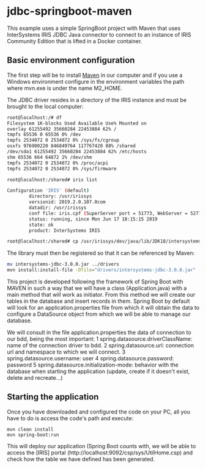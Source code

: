 # jdbc-springboot-maven

This example uses a simple SpringBoot project with Maven that uses InterSystems IRIS JDBC Java connector to connect to an instance of IRIS Community Edition that is lifted in a Docker container.

## Basic environment configuration

The first step will be to install [Maven](https://maven.apache.org/download.cgi) in our computer and if you use a Windows environment configure in the environment variables the path where mvn.exe is under the name M2_HOME.

The JDBC driver resides in a directory of the IRIS instance and must be brought to the local computer:

```bash
root@localhost:/# df
Filesystem 1K-blocks Used Available Use% Mounted on
overlay 61255492 35660284 22453884 62% /
tmpfs 65536 0 65536 0% /dev
tmpfs 2534072 0 2534072 0% /sys/fs/cgroup
osxfs 976900220 846849764 117767420 88% /shared
/dev/sda1 61255492 35660284 22453884 62% /etc/hosts
shm 65536 664 64872 2% /dev/shm
tmpfs 2534072 0 2534072 0% /proc/acpi
tmpfs 2534072 0 2534072 0% /sys/firmware

root@localhost:/shared# iris list

Configuration 'IRIS' (default)
        directory: /usr/irissys
        versionid: 2019.2.0.107.0com
        datadir: /usr/irissys
        conf file: iris.cpf (SuperServer port = 51773, WebServer = 52773)
        status: running, since Mon Jun 17 18:15:15 2019
        state: ok
        product: InterSystems IRIS

root@localhost:/shared# cp /usr/irissys/dev/java/lib/JDK18/intersystems-jdbc-3.0.0.jar /shared/
```

The library must then be registered so that it can be referenced by Maven:

```bash
mv intersystems-jdbc-3.0.0.jar ../drivers
mvn install:install-file -Dfile="drivers/intersystems-jdbc-3.0.0.jar" -DgroupId="com.intersystems.jdbc" -DartifactId="IRISDriver" -Dversion="3.0.0" -Dpackaging=jar
```

This project is developed following the framework of Spring Boot with MAVEN in such a way that we will have a class (Application.java) with a main method that will work as initiator. From this method we will create our tables in the database and insert records in them. Spring Boot by default will look for an application.properties file from which it will obtain the data to configure a DataSource object from which we will be able to manage our database.

We will consult in the file application.properties the data of connection to our bdd, being the most important:
	1 spring.datasource.driverClassName: name of the connection driver to bdd.
	2 spring.datasource.url: connection url and namespace to which we will connect.
	3 spring.datasource.username: user
	4 spring.datasource.password: password
	5 spring.datasource.initialization-mode: behavior with the database when starting the application (update, create if it doesn't exist, delete and recreate...)


## Starting the application

Once you have downloaded and configured the code on your PC, all you have to do is access the code's path and execute:

```
mvn clean install
mvn spring-boot:run
```

This will deploy our application (Spring Boot counts with, we will be able to access the [IRIS] portal (http://localhost:9092/csp/sys/UtilHome.csp) and check how the table we have defined has been generated.

